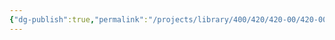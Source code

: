 ```yaml
---
{"dg-publish":true,"permalink":"/projects/library/400/420/420-00/420-00-b/","noteIcon":"0","created":"2024-01-31T10:10:26.874+09:00","updated":"2024-02-05T12:40:32.141+09:00"}
---
```


